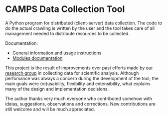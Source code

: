 CAMPS Data Collection Tool
=====

A Python program for distributed (client-server) data collection. The code to do the actual crawling is written by the user and the tool takes care of all management needed to distribute resources to be collected. 

Documentation:

* [General information and usage instructions](https://github.com/fghso/camps-dct/wiki)
* [Modules documentation](http://fghso.github.io/camps-dct/)

This project is the result of improvements over past efforts made by [our research group](http://www.camps.dcc.ufmg.br/) in collecting data for scientific analysis. Although perfomance was always a concern during the development of the tool, the main goals were (re)usability, flexibility and extensibility, what explains many of the design and implementation decisions.

The author thanks very much everyone who contributed somehow with ideias, suggestions, observations and corrections. New contributions are still welcome and will be much appreciated.
